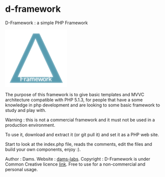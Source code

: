 # d-framework
D-Framework : a simple PHP Framework

![logo](/images/logo.png)

The purpose of this framework is to give basic templates and MVVC architecture compatible with PHP 5.1.3, 
for people that have a some knowledge in php development 
and are looking to some basic framework to study and play with.

Warning : this is not a commercial framework and it must not be used in a production environment.

To use it, download and extract it (or git pull it) and set it as a PHP web site.

Start to look at the index.php file, reads the comments, edit the files and build your own components, enjoy :). 

Author : Dams. 
Website : [dams-labs](http://www.dams-labs.net).
Copyright : D-Framework is under Common Creative licence [link](https://cc.ascribe.io/app/pieces/38188). Free to use for a non-commercial and personal usage.


 